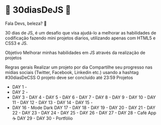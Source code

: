 # 🚀 30diasDeJS 🚀
Fala Devs, beleza? 🤘

30 dias de JS, é um desafio que visa ajudá-lo a melhorar as habilidades de codificação fazendo mini projetos diarios, utilizando apenas com HTML5 e CSS3 e JS. 

Objetivo
Melhorar minhas habilidades em JS através da realização de projetos

Regras gerais
Realizar um projeto por dia
Compartilhe seu progresso nas mídias sociais (Twitter, Facebook, Linkedin etc.) usando a hashtag #30diasDeCSS
O projeto deve ser concluído até 23:59
Projetos
- DAY 1 - 
- DAY 2 - 
- DAY 3 - 
DAY 4 - 
DAY 5 - 
DAY 6 - 
DAY 7 - 
DAY 8 - 
DAY 9 - 
DAY 10 -
DAY 11 - 
DAY 12 - 
DAY 13 -
DAY 14 - 
DAY 15 - 
- DAY 16 - Mode Dark
DAY 17 - 
DAY 18 - 
DAY 19 -
DAY 20 - 
DAY 21 - 
DAY 22 - 
DAY 23 - 
DAY 24 - 
DAY 25 - 
DAY 26 - 
DAY 27 - 
DAY 28 - Café App ☕
DAY 29 - 
DAY 30 - Portfólio
